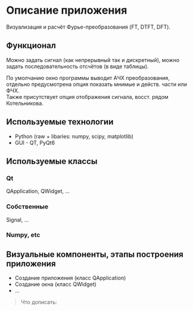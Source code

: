 # Описание приложения
Визуализация и расчёт Фурье-преобразования (FT, DTFT, DFT).

## Функционал
Можно задать сигнал (как непрерывный так и дискретный), можно задать последовательность отсчётов (в виде таблицы).

По умолчанию окно программы выводит АЧХ преобразования, отдельно предусмотрена опция показать мнимые и действ. части или ФЧХ.  
Также присутствует опция отображения сигнала, восст. рядом Котельникова.

## Используемые технологии
- Python (raw + libaries: numpy, scipy, matplotlib)
- GUI - QT, PyQt6

## Используемые классы
### Qt
QApplication, QWidget, ...
### Собственные
Signal, ...
### Numpy, etc


## Визуальные компоненты, этапы построения приложения
- Создание приложения (класс QApplication)
- Создание окна (класс QWidget)
- ...


> Что дописать:
> 




